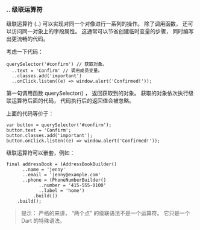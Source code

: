 ### .. 级联运算符

级联运算符 (..) 可以实现对同一个对像进行一系列的操作。 除了调用函数， 还可以访问同一对象上的字段属性。 这通常可以节省创建临时变量的步骤， 同时编写出更流畅的代码。

考虑一下代码：

```
querySelector('#confirm') // 获取对象。
  ..text = 'Confirm' // 调用成员变量。
  ..classes.add('important')
  ..onClick.listen((e) => window.alert('Confirmed!'));
```

第一句调用函数 querySelector() ， 返回获取到的对象。 获取的对象依次执行级联运算符后面的代码， 代码执行后的返回值会被忽略。

上面的代码等价于：

```
var button = querySelector('#confirm');
button.text = 'Confirm';
button.classes.add('important');
button.onClick.listen((e) => window.alert('Confirmed!'));
```

级联运算符可以嵌套，例如：

```
final addressBook = (AddressBookBuilder()
      ..name = 'jenny'
      ..email = 'jenny@example.com'
      ..phone = (PhoneNumberBuilder()
            ..number = '415-555-0100'
            ..label = 'home')
          .build())
    .build();
```

> 提示： 严格的来讲， “两个点” 的级联语法不是一个运算符。 它只是一个 Dart 的特殊语法。